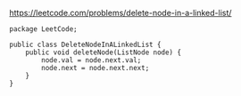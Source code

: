 https://leetcode.com/problems/delete-node-in-a-linked-list/

    package LeetCode;

    public class DeleteNodeInALinkedList {
        public void deleteNode(ListNode node) {
            node.val = node.next.val;
            node.next = node.next.next;
        }
    }
